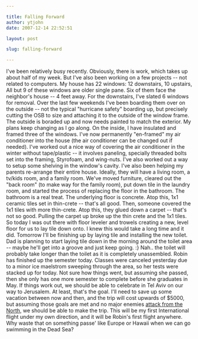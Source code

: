 ```yaml
---

title: Falling Forward
author: ytjohn
date: 2007-12-14 22:52:51

layout: post

slug: falling-forward

---
```

I've been relatively busy recently.  Obviously, there is work, which takes up about half of my week.  But I've also been working on a few projects -- not related to computers.
My house has 22 windows: 12 downstairs, 10 upstairs,  All but 9 of these windows are older single pane.  Six of them face the neighbor's house -- 4 feet away.  For the downstairs, I've slated 6 windows for removal.  Over the last few weekends I've been boarding them over on the outside -- not the typical "hurricane safety" boarding up, but precisely cutting the OSB to size and attaching it to the outside of the window frame.  The outside is boraded up and now needs painted to match the exterior.  My plans keep changing as I go along.  On the inside, I have insulated and framed three of the windows.  I've now permanently "en-framed" my air conditioner into the house (the air conditioner can be changed out if needed).  I've worked out a nice way of covering the air conditioner in the winter without tape/plastic -- it involves paneling, specially threaded bolts set into the framing, Styrofoam, and wing-nuts.  I've also worked out a way to setup some shelving in the window's cavity.
I've also been helping my parents re-arrange their entire house.  Ideally, they will have a living room, a tv/kids room, and a family room.   We've moved furniture, cleared out the "back room" (to make way for the family room), put down tile in the laundry room, and started the process of replacing the floor in the bathroom.
The bathroom is a real treat.   The underlying floor is concrete.  Atop this, 1x1 ceramic tiles set in thin-crete -- that's all good.  Then, someone covered the 1x1 tiles with more thin-crete.  Atop this, they glued down a carpet -- that's not so good.  Pulling the carpet up broke up the thin crete and the 1x1 tiles.    So today I was out there with floor leveler and trowels creating a new, level floor for us to lay tile down onto.  I knew this would take a long time and it did.  Tomorrow I'll be finishing up by laying tile and installing the new toilet.  Dad is planning to start laying tile down in the morning around the toilet area -- maybe he'll get into a groove and just keep going. :}  Nah.. the toilet will probably take longer than the toilet as it is completely unassembled.
Robin has finished up the semester today.  Classes were canceled yesterday due to a minor ice maelstrom sweeping through the area, so her tests were stacked up for today.  Not sure how things went, but  assuming she passed, then she only has one more semester to complete before she graduates in May.  If things work out, we should be able to celebrate in Tel Aviv on our way to Jerusalem.
At least, that's the goal.  I'll need to save up some vacation between now and then, and the trip will cost upwards of $5000, but assuming those goals are met and no major enemies <a href="http://www.biblegateway.com/passage/?search=Ezekiel+38-39">attack from the North,</a> we should be able to make the trip.  This will be my first International flight under my own direction, and it will be Robin's first flight anywhere.  Why waste that on something passe' like Europe or Hawaii when we can go swimming in the Dead Sea?
